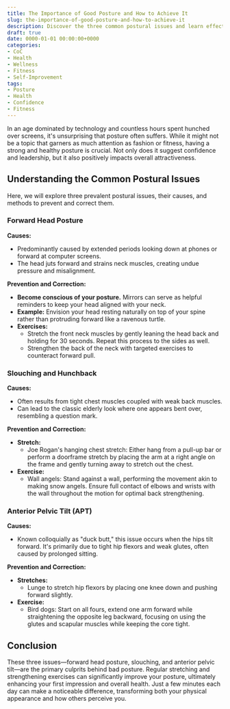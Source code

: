 ```yaml
---
title: The Importance of Good Posture and How to Achieve It
slug: the-importance-of-good-posture-and-how-to-achieve-it
description: Discover the three common postural issues and learn effective techniques to correct them for a confident and healthy appearance.
draft: true
date: 0000-01-01 00:00:00+0000
categories:
- CoC
- Health
- Wellness
- Fitness
- Self-Improvement
tags:
- Posture
- Health
- Confidence
- Fitness
---
```


In an age dominated by technology and countless hours spent hunched over screens, it's unsurprising that posture often suffers. While it might not be a topic that garners as much attention as fashion or fitness, having a strong and healthy posture is crucial. Not only does it suggest confidence and leadership, but it also positively impacts overall attractiveness.

## Understanding the Common Postural Issues

Here, we will explore three prevalent postural issues, their causes, and methods to prevent and correct them.

### Forward Head Posture

**Causes:**

- Predominantly caused by extended periods looking down at phones or forward at computer screens.
- The head juts forward and strains neck muscles, creating undue pressure and misalignment.

**Prevention and Correction:**

- **Become conscious of your posture.** Mirrors can serve as helpful reminders to keep your head aligned with your neck.
- **Example:** Envision your head resting naturally on top of your spine rather than protruding forward like a ravenous turtle.
- **Exercises:**
  - Stretch the front neck muscles by gently leaning the head back and holding for 30 seconds. Repeat this process to the sides as well.
  - Strengthen the back of the neck with targeted exercises to counteract forward pull.

### Slouching and Hunchback

**Causes:**

- Often results from tight chest muscles coupled with weak back muscles.
- Can lead to the classic elderly look where one appears bent over, resembling a question mark.

**Prevention and Correction:**

- **Stretch:**
  - Joe Rogan's hanging chest stretch: Either hang from a pull-up bar or perform a doorframe stretch by placing the arm at a right angle on the frame and gently turning away to stretch out the chest.
- **Exercise:**
  - Wall angels: Stand against a wall, performing the movement akin to making snow angels. Ensure full contact of elbows and wrists with the wall throughout the motion for optimal back strengthening.

### Anterior Pelvic Tilt (APT)

**Causes:**

- Known colloquially as "duck butt," this issue occurs when the hips tilt forward. It's primarily due to tight hip flexors and weak glutes, often caused by prolonged sitting.

**Prevention and Correction:**

- **Stretches:**
  - Lunge to stretch hip flexors by placing one knee down and pushing forward slightly.
- **Exercise:**
  - Bird dogs: Start on all fours, extend one arm forward while straightening the opposite leg backward, focusing on using the glutes and scapular muscles while keeping the core tight.

## Conclusion

These three issues—forward head posture, slouching, and anterior pelvic tilt—are the primary culprits behind bad posture. Regular stretching and strengthening exercises can significantly improve your posture, ultimately enhancing your first impression and overall health. Just a few minutes each day can make a noticeable difference, transforming both your physical appearance and how others perceive you.
